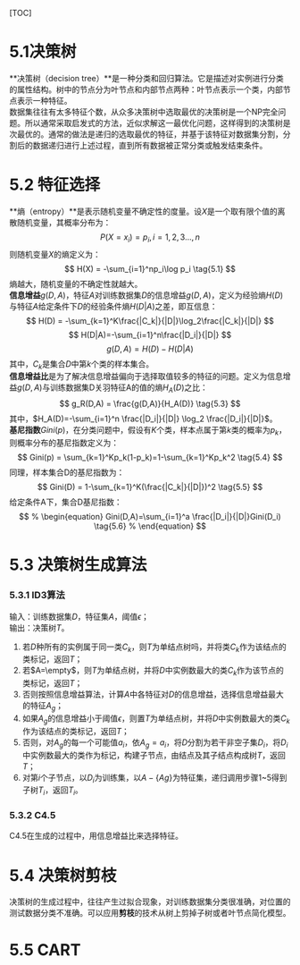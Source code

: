 [TOC]
# 5.1决策树
**决策树（decision tree）**是一种分类和回归算法。它是描述对实例进行分类的属性结构。树中的节点分为叶节点和内部节点两种：叶节点表示一个类，内部节点表示一种特征。  
数据集往往有太多特征个数，从众多决策树中选取最优的决策树是一个NP完全问题。所以通常采取启发式的方法，近似求解这一最优化问题，这样得到的决策树是次最优的。通常的做法是递归的选取最优的特征，并基于该特征对数据集分割，分割后的数据递归进行上述过程，直到所有数据被正常分类或触发结束条件。
# 5.2 特征选择
**熵（entropy）**是表示随机变量不确定性的度量。设$X$是一个取有限个值的离散随机变量，其概率分布为：
$$
P(X=x_i) = p_i, i =1,2,3...,n
$$
则随机变量$X$的熵定义为：
$$
H(X) = -\sum_{i=1}^np_i\log p_i \tag{5.1}
$$
熵越大，随机变量的不确定性就越大。  
**信息增益**$g(D,A)$，特征$A$对训练数据集$D$的信息增益$g(D,A)$，定义为经验熵$H(D)$与特征$A$给定条件下$D$的经验条件熵$H(D|A)$之差，即互信息：
$$
H(D) = -\sum_{k=1}^K\frac{|C_k|}{|D|}\log_2\frac{|C_k|}{|D|}
$$
$$
H(D|A)=-\sum_{i=1}^n\frac{|D_i|}{|D|}
$$
$$
g(D,A) = H(D) - H(D|A) \tag{5.2}
$$
其中，$C_k$是集合$D$中第$k$个类的样本集合。  
**信息增益比**是为了解决信息增益偏向于选择取值较多的特征的问题。定义为信息增益$g(D,A)$与训练数据集D关羽特征A的值的熵$H_A(D)$之比：
$$
g_R(D,A) = \frac{g(D,A)}{H_A(D)} \tag{5.3}
$$
其中，$H_A(D)=-\sum_{i=1}^n \frac{|D_i|}{|D|} \log_2 \frac{|D_i|}{|D|}$。  
**基尼指数**$Gini(p)$，在分类问题中，假设有$K$个类，样本点属于第$k$类的概率为$p_k$，则概率分布的基尼指数定义为：
$$
Gini(p) = \sum_{k=1}^Kp_k(1-p_k)=1-\sum_{k=1}^Kp_k^2 \tag{5.4}
$$
同理，样本集合D的基尼指数为：
$$
Gini(D) = 1-\sum_{k=1}^K(\frac{|C_k|}{|D|})^2 \tag{5.5}
$$
给定条件A下，集合D基尼指数：
$$
% \begin{equation}
Gini(D,A)=\sum_{i=1}^a \frac{|D_i|}{|D|}Gini(D_i) \tag{5.6}
% \end{equation}
$$
# 5.3 决策树生成算法
### 5.3.1 ID3算法
输入：训练数据集$D$，特征集$A$，阈值$\epsilon$；  
输出：决策树$T$。
1. 若$D$种所有的实例属于同一类$C_k$，则$T$为单结点树吗，并将类$C_k$作为该结点的类标记，返回$T$；
2. 若$A=\empty$，则$T$为单结点树，并将$D$中实例数最大的类$C_k$作为该节点的类标记，返回$T$；
3. 否则按照信息增益算法，计算$A$中各特征对$D$的信息增益，选择信息增益最大的特征$A_g$；
4. 如果$A_g$的信息增益小于阈值$\epsilon$，则置$T$为单结点树，并将$D$中实例数最大的类$C_k$作为该结点的类标记，返回$T$；
5. 否则，对$A_g$的每一个可能值$a_i$，依$A_g=a_i$，将$D$分割为若干非空子集$D_i$，将$D_i$中实例数最大的类作为标记，构建子节点，由结点及其子结点构成树$T$，返回$T$；
6. 对第$i$个子节点，以$D_i$为训练集，以$A-\{Ag\}$为特征集，递归调用步骤1~5得到子树$T_i$，返回$T_i$。
### 5.3.2 C4.5
C4.5在生成的过程中，用信息增益比来选择特征。
# 5.4 决策树剪枝
决策树的生成过程中，往往产生过拟合现象，对训练数据集分类很准确，对位置的测试数据分类不准确。可以应用**剪枝**的技术从树上剪掉子树或者叶节点简化模型。  

# 5.5 CART
